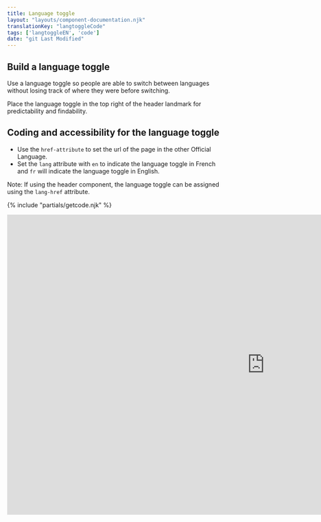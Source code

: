 ```yaml
---
title: Language toggle
layout: "layouts/component-documentation.njk"
translationKey: "langtoggleCode"
tags: ['langtoggleEN', 'code']
date: "git Last Modified"
---
```


## Build a language toggle

Use a language toggle so people are able to switch between languages without losing track of where they were before switching.

Place the language toggle in the top right of the header landmark for predictability and findability.

## Coding and accessibility for the language toggle

- Use the `href-attribute` to set the url of the page in the other Official Language.
- Set the `lang` attribute with `en` to indicate the language toggle in French and `fr` will indicate the language toggle in English.

Note: If using the header component, the language toggle can be assigned using the `lang-href` attribute.

{% include "partials/getcode.njk" %}

<iframe
  title="Overview of gcds-footer properties and events."
  src="https://cds-snc.github.io/gcds-components/iframe.html?viewMode=docs&demo=true&singleStory=true&id=components-language-toggle--events-properties"
  width="1200"
  height="700"
  style="display: block; margin: 0 auto;"
  frameBorder="0"
  allow="clipboard-write"
></iframe>
